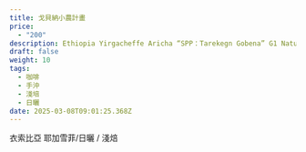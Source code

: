 ```yaml
---
title: 戈貝納小農計畫
price:
  - "200"
description: Ethiopia Yirgacheffe Aricha “SPP：Tarekegn Gobena” G1 Natural200
draft: false
weight: 10
tags:
  - 咖啡
  - 手沖
  - 淺培
  - 日曬
date: 2025-03-08T09:01:25.368Z
---
```

衣索比亞 耶加雪菲/日曬 / 淺焙